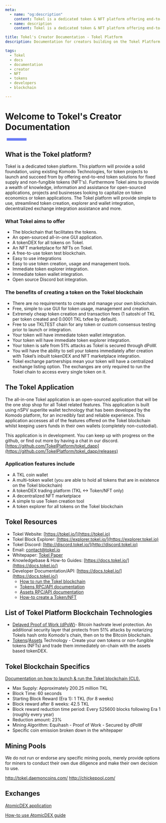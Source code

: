 ```yaml
---
meta:
  - name: "og:description"
    content: Tokel is a dedicated token & NFT platform offering end-to-end token solutions for fixed supply and non-fungible tokens (NFT's)
  - name: description
    content: Tokel is a dedicated token & NFT platform offering end-to-end token solutions for fixed supply and non-fungible tokens (NFT's)"

title: Tokel's Creator Documentation - Tokel Platform
description: Documentation for creators building on the Tokel Platform.

tags:
  - Tokel
  - docs
  - documentation
  - creator
  - NFT
  - tokens
  - developers
  - blockchain

---
```


# Welcome to Tokel's Creator Documentation

<div style="width: 4rem; height: .5rem; margin: .1rem 0rem 2rem .3rem; background-color: #687bf7;"></div>

<!-- <hr style="clear: both;"> -->

## What is the Tokel platform?

Tokel is a dedicated token platform. This platform will provide a solid foundation, using existing Komodo Technologies, for token projects to launch and succeed from by offering end-to-end token solutions for fixed supply and non-fungible tokens (NFT's). Furthermore Tokel aims to provide a wealth of knowledge, information and assistance for open-sourced applications, projects and businesses looking to capitalize on token economics or token applications. The Tokel platform will provide simple to use, streamlined token creation, explorer and wallet integration, decentralized exchange integration assistance and more.

### What Tokel aims to offer

- The blockchain that facilitates the tokens.
- An open-sourced all-in-one GUI application.
- A tokenDEX for all tokens on Tokel.
- An NFT marketplace for NFTs on Tokel.
- A free-to-use token test blockchain.
- Easy to use integrations
- Easy to use token creation, usage and management tools.
- Immediate token explorer integration.
- Immediate token wallet integration.
- Open source Discord bot integration.

### The benefits of creating a token on the Tokel blockchain

- There are no requirements to create and manage your own blockchain.
- Free, simple to use GUI for token usage, management and creation.
- Extremely cheap token creation and transaction fees (1 satoshi of TKL per token created and 0.0001 TKL txfee by default).
- Free to use TKLTEST chain for any token or custom consensus testing prior to launch or integration.
- Your token will have immediate token wallet integration.
- Your token will have immediate token explorer integration.
- Your token is safe from 51% attacks as Tokel is secured through dPoW.
- You will have the ability to sell your tokens immediately after creation with Tokel’s inbuilt tokenDEX and NFT marketplace integration.
- Tokel exchange partnerships mean your token will have a centralized exchange listing option. The exchanges are only required to run the Tokel chain to access every single token on it.

## The Tokel Application

The all-in-one Tokel application is an open-sourced application that will be the one stop shop for all Tokel related features. This application is built using nSPV superlite wallet technology that has been developed by the Komodo platform, for an incredibly fast and reliable experience. This application accesses all of the features offered on the Tokel blockchain whilst keeping users funds in their own wallets (completely non-custodial).

This application is in development. You can keep up with progress on the github, or find out more by having a chat in our discord.
[https://github.com/TokelPlatform/tokel_dapp](https://github.com/TokelPlatform/tokel_dapp/releases)

### Application features include

- A TKL coin wallet
- A multi-token wallet (you are able to hold all tokens that are in existence on the Tokel blockchain)
- A tokenDEX trading platform (TKL <-> Token/NFT only)
- A decentralized NFT marketplace
- A simple to use Token creation tool
- A token explorer for all tokens on the Tokel blockchain

## Tokel Resources

- Tokel Website: [https://tokel.io/](https://tokel.io)
- Tokel Block Explorer: [https://explorer.tokel.io/](https://explorer.tokel.io)
- Tokel Discord: [http://discord.tokel.io/](http://discord.tokel.io)
- Email: [contact@tokel.io](mailto:contact@tokel.io)
- Whitepaper: [Tokel Paper](https://tokel.io/TokelPaper1stEdition.pdf)
- Knowledgebase & How-to Guides: [https://docs.tokel.io/](https://docs.tokel.io/)
- Developer Documentation/API: [https://docs.tokel.io/](https://docs.tokel.io/)
  - [How to run the Tokel blockchain](/guides/LaunchTheChain/)
  - [Tokens RPC/API documentation](/api/tokens/)
  - [Assets RPC/API documentation](/api/assets/)
  - [How-to create a Token/NFT](guides/CreateAToken/)

## List of Tokel Platform Blockchain Technologies

- [Delayed Proof of Work (dPoW)](https://blog.komodoplatform.com/en/delayed-proof-of-work/)- Bitcoin hashrate level protection. An additional security layer that protects from 51% attacks by notarizing Tokels hash onto Komodo's chain, then on to the Bitcoin blockchain.
- [Tokens](https://docs.tokel.io/api/tokens/)/[Assets](https://docs.tokel.io/api/assets/) Technology - Create your own tokens or non-fungible tokens (NFTs) and trade them immediately on-chain with the assets based tokenDEX.

## Tokel Blockchain Specifics

[Documentation on how to launch & run the Tokel blockchain (CLI).](https://docs.tokel.io/guides/LaunchTheChain/)

- Max Supply: Approximately 200.25 million TKL
- Block Time: 60 seconds
- Starting Block Reward (Era 1): 1 TKL (for 8 weeks)
- Block reward after 8 weeks: 42.5 TKL
- Block reward reduction time period: Every 525600 blocks following Era 1 (roughly every year)
- Reduction amount: 23%
- Mining Algorithm: Equihash - Proof of Work - Secured by dPoW
- Specific coin emission broken down in the whitepaper

## Mining Pools

We do not run or endorse any specific mining pools, merely provide options for miners to conduct their own due diligence and make their own decision to use.

http://tokel.daemoncoins.com/
http://chickepool.com/

## Exchanges

[AtomicDEX application](https://github.com/KomodoPlatform/atomicDEX-Desktop/releases/)

[How-to use AtomicDEX guide](guides/HowToUseAtomicDEX.html)
